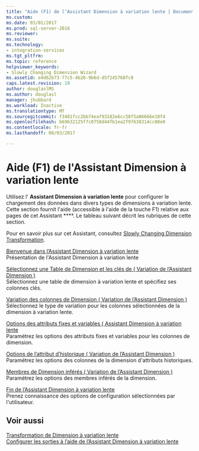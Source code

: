 ```yaml
---
title: "Aide (F1) de l’Assistant Dimension à variation lente | Documents Microsoft"
ms.custom: 
ms.date: 03/01/2017
ms.prod: sql-server-2016
ms.reviewer: 
ms.suite: 
ms.technology:
- integration-services
ms.tgt_pltfrm: 
ms.topic: reference
helpviewer_keywords:
- Slowly Changing Dimension Wizard
ms.assetid: e4d62b73-77c5-4b26-9b6d-d5f245768fc8
caps.latest.revision: 19
author: douglaslMS
ms.author: douglasl
manager: jhubbard
ms.workload: Inactive
ms.translationtype: MT
ms.sourcegitcommit: f3481fcc2bb74eaf93182e6cc58f5a06666e10f4
ms.openlocfilehash: b69632125f7c0758d44fb1ea2f97638314cc88e0
ms.contentlocale: fr-fr
ms.lasthandoff: 08/03/2017

---
```

# <a name="slowly-changing-dimension-wizard-f1-help"></a>Aide (F1) de l'Assistant Dimension à variation lente
  Utilisez l' **Assistant Dimension à variation lente** pour configurer le chargement des données dans divers types de dimensions à variation lente. Cette section fournit l'aide (accessible à l'aide de la touche F1) relative aux pages de cet Assistant ****. Le tableau suivant décrit les rubriques de cette section.  
  
 Pour en savoir plus sur cet Assistant, consultez [Slowly Changing Dimension Transformation](../../../integration-services/data-flow/transformations/slowly-changing-dimension-transformation.md).  
  
 [Bienvenue dans l’Assistant Dimension à variation lente](../../../integration-services/data-flow/transformations/welcome-to-the-slowly-changing-dimension-wizard.md)  
 Présentation de l'Assistant Dimension à variation lente  
  
 [Sélectionnez une Table de Dimension et les clés de &#40; Variation de l’Assistant Dimension &#41;](../../../integration-services/data-flow/transformations/select-a-dimension-table-and-keys-slowly-changing-dimension-wizard.md)  
 Sélectionnez une table de dimension à variation lente et spécifiez ses colonnes clés.  
  
 [Variation des colonnes de Dimension &#40; Variation de l’Assistant Dimension &#41;](../../../integration-services/data-flow/transformations/slowly-changing-dimension-columns-slowly-changing-dimension-wizard.md)  
 Sélectionnez le type de variation pour les colonnes sélectionnées de la dimension à variation lente.  
  
 [Options des attributs fixes et variables &#40; Assistant Dimension à variation lente](../../../integration-services/data-flow/transformations/fixed-and-changing-attribute-options-slowly-changing-dimension-wizard.md)  
 Paramétrez les options des attributs fixes et variables pour les colonnes de dimension.  
  
 [Options de l’attribut d’historique &#40; Variation de l’Assistant Dimension &#41;](../../../integration-services/data-flow/transformations/historical-attribute-options-slowly-changing-dimension-wizard.md)  
 Paramétrez les options des colonnes de la dimension d'attributs historiques.  
  
 [Membres de Dimension inférés &#40; Variation de l’Assistant Dimension &#41;](../../../integration-services/data-flow/transformations/inferred-dimension-members-slowly-changing-dimension-wizard.md)  
 Paramétrez les options des membres inférés de la dimension.  
  
 [Fin de l’Assistant Dimension à variation lente](../../../integration-services/data-flow/transformations/finish-the-slowly-changing-dimension-wizard.md)  
 Prenez connaissance des options de configuration sélectionnées par l'utilisateur.  
  
## <a name="see-also"></a>Voir aussi  
 [Transformation de Dimension à variation lente](../../../integration-services/data-flow/transformations/slowly-changing-dimension-transformation.md)   
 [Configurer les sorties à l’aide de l’Assistant Dimension à variation lente](../../../integration-services/data-flow/transformations/configure-outputs-using-the-slowly-changing-dimension-wizard.md)  
  
  

